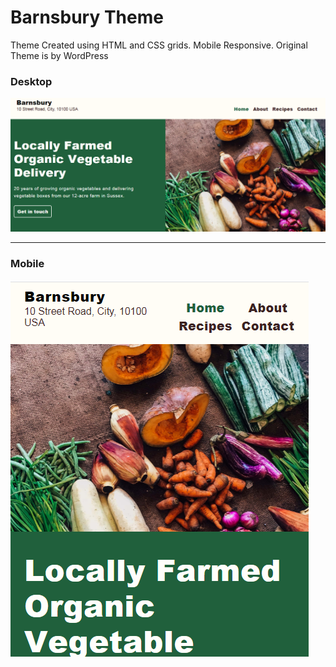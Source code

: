 # Barnsbury Theme
Theme Created using HTML and CSS grids. Mobile Responsive. Original Theme is by WordPress

### Desktop
![Desktop Home](./ss/deskhome.png)

----
### Mobile
![Desktop Home](./ss/mobilehome.png)
